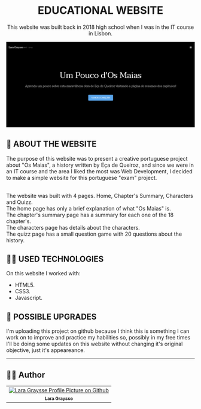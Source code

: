 <h1 align="center"> 
  EDUCATIONAL WEBSITE 
</h1>

<p align="center"> This website was built back in 2018 high school when I was in the IT course in Lisbon. <p>

![Final Result](images/website.png) <br>

## 📑 ABOUT THE WEBSITE
The purpose of this website was to present a creative portuguese project about "Os Maias", a history written by Eça de Queiroz, and since we were in an IT course and the area I liked the most was Web Development, I decided to make a simple website for this portuguese "exam" project.<br>
<br>

The website was built with 4 pages. Home, Chapter's Summary, Characters and Quizz. <br>
The home page has only a brief explanation of what "Os Maias" is. <br>
The chapter's summary page has a summary for each one of the 18 chapter's. <br>
The characters page has details about the characters. <br>
The quizz page has a small question game with 20 questions about the history.

## 👩‍💻 USED TECHNOLOGIES
On this website I worked with: <br>
- HTML5.
- CSS3.
- Javascript.

## 📌 POSSIBLE UPGRADES
I'm uploading this project on github because I think this is something I can work on to improve and practice my habilities so, possibly in my free times I'll be doing some updates on this website without changing it's original objective, just it's appeareance.

---

## 💁‍♀️ Author
<table>
  <tr>
    <td align="center">
      <a href="https://github.com/laragraysse">
        <img src="https://avatars.githubusercontent.com/u/77299536?v=4" width="100px;" alt="Lara Graysse Profile Picture on Github"/><br>
        <sub>
          <b>Lara Graysse</b>
        </sub>
      </a>
    </td>
  </tr>
</table>
